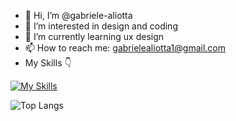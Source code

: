 - 👋 Hi, I’m @gabriele-aliotta
- 👀 I’m interested in design and coding
- 🌱 I’m currently learning ux design
- 📫 How to reach me: gabrielealiotta1@gmail.com
- My Skills 👇

[![My Skills](https://skillicons.dev/icons?i=html,css,js,vscode,figma,ai,ps)](https://skillicons.dev)

![Top Langs](https://github-readme-stats.vercel.app/api/top-langs/?username=gabriele-aliotta&layout=compact)

<!--
[![Anurag's GitHub stats](https://github-readme-stats.vercel.app/api?username=gabriele-aliotta&show_icons=true&theme=radical)](https://github.com/anuraghazra/github-readme-stats)
-->
